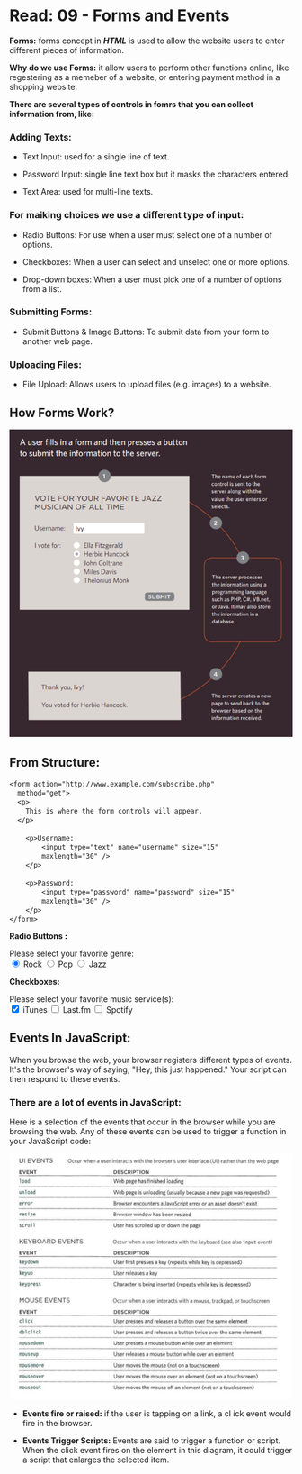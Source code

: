 # Read: 09 - Forms and Events

**Forms:**
forms concept in ***HTML*** is used to allow the website users to enter different pieces of information.

**Why do we use Forms:**
it allow users to perform other functions online,
like regestering as a memeber of a website, or entering payment method in a shopping website.

**There are several types of controls in fomrs that you can collect information from, like:**

### Adding Texts:
- Text Input: used for a single line of text.
- Password Input: single line text box but it
masks the characters entered.

- Text Area: used for multi-line texts.

### For maiking choices we use a different type of input:

- Radio Buttons: For use when a user must select
one of a number of options.

- Checkboxes: When a user can select and
unselect one or more options.

- Drop-down boxes: When a user must pick one of a
number of options from a list.


### Submitting Forms:
- Submit Buttons & Image Buttons:
To submit data from your form
to another web page.

### Uploading Files:
- File Upload: Allows users to upload files
(e.g. images) to a website.


## How Forms Work?
![form1](f1.PNG)


## From Structure:
    <form action="http://www.example.com/subscribe.php"
      method="get">
      <p>
        This is where the form controls will appear.
      </p>

        <p>Username:
            <input type="text" name="username" size="15"
            maxlength="30" />
        </p>

        <p>Password:
            <input type="password" name="password" size="15"
            maxlength="30" />
        </p>
    </form>


  **Radio Buttons :**
      <form action="http://www.example.com/profile.php">
         <p>Please select your favorite genre:
        <br />
        <input type="radio" name="genre" value="rock"
        checked="checked" /> Rock
        <input type="radio" name="genre" value="pop" />
        Pop
        <input type="radio" name="genre" value="jazz" />
        Jazz
        </p>
    </form>


**Checkboxes:**
    <form action="http://www.example.com/profile.php">
      <p>
        Please select your favorite music service(s):
        <br />
        <input type="checkbox" name="service"
        value="itunes" checked="checked" /> iTunes
        <input type="checkbox" name="service"
        value="lastfm" /> Last.fm
        <input type="checkbox" name="service"
        value="spotify" /> Spotify
      </p>
    </form>



## Events In JavaScript:
When you browse the web, your browser registers different
types of events. It's the browser's way of saying, "Hey, this
just happened." Your script can then respond to these events.


### There are a lot of events in JavaScript:
Here is a selection of the events that occur in the browser while you are
browsing the web. Any of these events can be used to trigger a function
in your JavaScript code:

![events](Events.PNG)


- **Events fire or raised:**
 if the user is tapping on a link, a
cl ick event would fire in the browser.

- **Events Trigger Scripts:**
Events are said to trigger a function or script. When the click event
fires on the element in this diagram, it could trigger a script that enlarges
the selected item. 